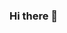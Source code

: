 ### Hi there 👋

<!--
**MathiasSchneider86/MathiasSchneider86** is a ✨ _special_ ✨ repository because its `README.md` (this file) appears on your GitHub profile.

Here are some ideas to get you started:

- 🔭 I’m currently working on Project GameFiNatics (private) and big industrial machines (professional)
- 🌱 I’m currently learning Solidity
- 👯 I’m looking to collaborate on ... we will see
- 🤔 I’m looking for help with ... Project GameFiNatics
- 💬 Ask me about ... 
- 📫 How to reach me: ...
- 😄 Pronouns: ...
- ⚡ Fun fact: ...

<a target="_blank" href="https://github-readme-medium-recent-article.vercel.app/medium/@cap1osmokaess/0"><img src="https://github-readme-medium-recent-article.vercel.app/medium/@cap1osmokaess/0" alt="Recent Article 0"> 

-->



